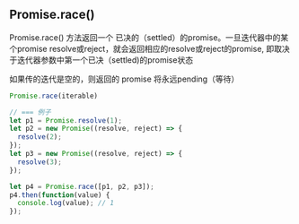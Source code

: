 
## Promise.race()
Promise.race() 方法返回一个 已决的（settled）的promise。一旦迭代器中的某个promise resolve或reject，就会返回相应的resolve或reject的promise, 即取决于迭代器参数中第一个已决（settled)的promise状态

如果传的迭代是空的，则返回的 promise 将永远pending（等待）
```js
Promise.race(iterable)

// === 例子
let p1 = Promise.resolve(1);
let p2 = new Promise((resolve, reject) => {
  resolve(2);
});
let p3 = new Promise((resolve, reject) => {
  resolve(3);
});

let p4 = Promise.race([p1, p2, p3]);
p4.then(function(value) {
  console.log(value); // 1
});
```